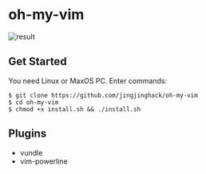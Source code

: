 # oh-my-vim
![result](https://raw.githubusercontent.com/jingjinghack/oh-my-vim/master/screenshots.png)

## Get Started
You need Linux or MaxOS PC.
Enter commands:
```
$ git clone https://github.com/jingjinghack/oh-my-vim
$ cd oh-my-vim
$ chmod +x install.sh && ./install.sh
```
## Plugins
- vundle
- vim-powerline


